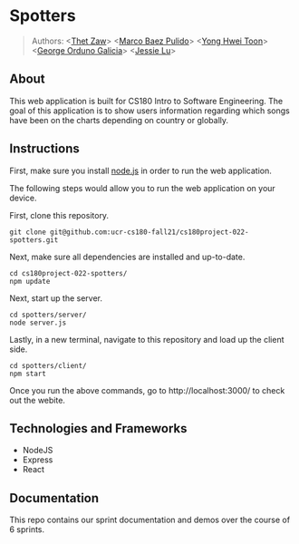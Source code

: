 # Spotters

> Authors: \<[Thet Zaw](https://github.com/tzaw0)\> \<[Marco Baez Pulido](https://github.com/marcobaez21)\> \<[Yong Hwei Toon](https://github.com/yhtoon)\> \<[George Orduno Galicia](https://github.com/GeorgeO05)\> \<[Jessie Lu](https://github.com/Jess-say)\>   

## About
This web application is built for CS180 Intro to Software Engineering. The goal of this application is to show users information regarding which songs have been on the charts depending on country or globally.

## Instructions
First, make sure you install [node.js](https://nodejs.org/en/download/) in order to run the web application.

The following steps would allow you to run the web application on your device.

First, clone this repository.
```
git clone git@github.com:ucr-cs180-fall21/cs180project-022-spotters.git
```

Next, make sure all dependencies are installed and up-to-date.
```
cd cs180project-022-spotters/
npm update
```

Next, start up the server.
```
cd spotters/server/
node server.js
```

Lastly, in a new terminal, navigate to this repository and load up the client side.
```
cd spotters/client/
npm start
```
Once you run the above commands, go to http://localhost:3000/ to check out the webite.

## Technologies and Frameworks
- NodeJS
- Express
- React

## Documentation
This repo contains our sprint documentation and demos over the course of 6 sprints.
